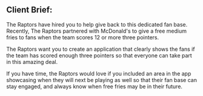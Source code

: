 ## Client Brief:

The Raptors have hired you to help give back to this dedicated fan base. Recently, The Raptors partnered with McDonald's to give a free medium fries to fans when the team scores 12 or more three pointers. 

The Raptors want you to create an application that clearly shows the fans if the team has scored enough three pointers so that everyone can take part in this amazing deal.

If you have time, the Raptors would love if you included an area in the app showcasing when they will next be playing as well so that their fan base can stay engaged, and always know when free fries may be in their future.
